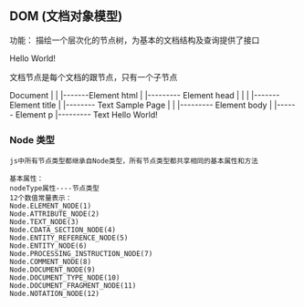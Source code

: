 ## DOM (文档对象模型)
   功能： 描绘一个层次化的节点树，为基本的文档结构及查询提供了接口

 <html>
    <head>
        <title>Sample Page</title>
    </head>
    <body>
        <p>Hello World!</p>
    </body>
 </html>

 文档节点是每个文档的跟节点，只有一个子节点<html>

 Document
   |
   |
   |-------Element html
                |
                |--------- Element head
                |            |
                |            |------- Element title
                |                           |-------- Text Sample Page
                |
                |
                |--------- Element body
                             |
                             |------ Element p
                                        |--------- Text Hello World!


### Node 类型
    js中所有节点类型都继承自Node类型，所有节点类型都共享相同的基本属性和方法
    
    基本属性：
    nodeType属性----节点类型
    12个数值常量表示：
    Node.ELEMENT_NODE(1)
    Node.ATTRIBUTE_NODE(2)
    Node.TEXT_NODE(3)
    Node.CDATA_SECTION_NODE(4)
    Node.ENTITY_REFERENCE_NODE(5)
    Node.ENTITY_NODE(6)
    Node.PROCESSING_INSTRUCTION_NODE(7)
    Node.COMMENT_NODE(8)
    Node.DOCUMENT_NODE(9)
    Node.DOCUMENT_TYPE_NODE(10)
    Node.DOCUMENT_FRAGMENT_NODE(11)
    Node.NOTATION_NODE(12)